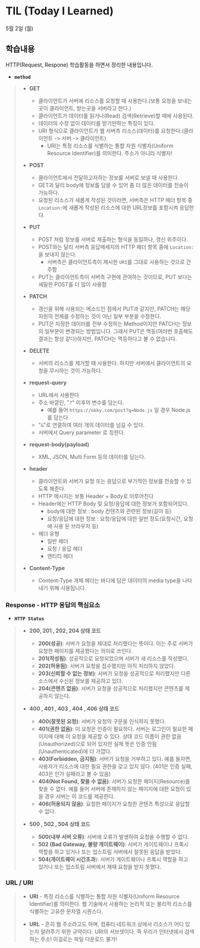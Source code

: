 # TIL (Today I Learned)
5월 2일 (월)

## 학습내용
HTTP(Request, Respone) 학습활동을 하면서 정리한 내용입니다.

- **`method`**

> - **GET**
>    * 클라이언트가 서버에 리소스를 요청할 때 사용한다.(보통 요청을 보내는곳이 클라이언트, 받는곳을 서버라고 한다.)
>    * 클라이언트가 데이터를 읽거나(Read) 검색(Retrieve)할 때에 사용된다.
>    * 데이터의 수정 없이 데이터를 받기만하는 특징이 있다. 
>    * URI 형식으로 클라이언트가 웹 서버측 리소스(데이터)를 요청한다.(클라이언트 -> 서버 -> 클라이언트)
>        * URI는 특정 리소스를 식별하는 통합 자원 식별자(Uniform Resource Identifier)를 의미한다. 주소가 아니라 식별자!
>   
> - **POST**
>    * 클라이언트에서 전달하고자하는 정보를 서버로 보낼 때 사용한다. 
>    * GET과 달리 body에 정보를 담을 수 있어 좀 더 많은 데이터를 전송이 가능하다.
>    * 요청된 리소스가 새롭게 작성된 것이라면, 서버측은 HTTP 헤더 항목 중 `Location:`에 새롭게 작성된 리소스에 대한 URL정보를 포함시켜 응답한다.
>      
> - **PUT**
>    * POST 처럼 정보를 서버로 제출하는 형식을 동일하나, 갱신 위주이다.
>    - POST와는 달리 서버측 응답메세지의 HTTP 헤더 항목 중에 `Location:`을 보내지 않는다.
>        - 서버측은 클라이언트측이 제시한 `URI`를 그대로 사용하는 것으로 간주함
>    - PUT는 클라이언트측이 서버측 구현에 관여하는 것이므로, PUT 보다는 세밀한 POST를 더 많이 사용함
> 
> - **PATCH**
>     * 갱신을 위해 사용되는 메소드인 점에서 PUT과 같지만, PATCH는 해당 자원의 전체를 수정하는 것이 아닌 일부 부분을 수정한다.
>     * PUT은 지정한 데이터를 전부 수정하는 Method이지만 PATCH는 정보의 일부분이 변경되는 방법입니다. 그래서 PUT은 멱등(여러번 호출해도 결과는 항상 같다)하지만, PATCH는 멱등하다고 볼 수 없습니다.
> 
> - **DELETE**
>     * 서버의 리소스를 제거할 때 사용한다. 하지만 서버에서 클라이언트의 요청을 무시하는 것이 가능하다.
>     
> - **request-query**
>    * URL에서 사용한다
>    * 주소 바깥인, "`?`" 이후의 변수를 담는다.
>      * 예를 들어 `https://okky.com/post?q=Node.js` 일 경우 Node.js를 담는다
>    * "`&`"로 연결하여 여러 개의 데이터를 넘길 수 있다.
>    * 서버에서 Query parameter 로 칭한다.
>    
> - **request-body(payload)**
>    * XML, JSON, Multi Form 등의 데이터를 담는다.
>
> - **header**
>   * 클라이언트와 서버가 요청 또는 응답으로 부가적인 정보를 전송할 수 있도록 해준다.
>   * HTTP 메시지는 보통 Header + Body로 이루어진다
>   * Header에는 HTTP Body 및 요청/응답에 대한 정보가 포함되어있다.
>     * body에 대한 정보 : body 컨텐츠와 관련된 정보(길이 등)
>     * 요청/응답에 대한 정보 : 요청/응답에 대한 일반 정도(요청시간, 요청에 사용 된 브라우저 등)
>   * 헤더 유형
>     * 일반 헤더
>     * 요청 / 응답 헤더
>     * 엔티티 헤더
>
> - **Content-Type**
>    - Content-Type 개체 헤더는 바디에 담은 데이터의 media type을 나타내기 위해 사용됩니다.


### Response - HTTP 응답의 핵심요소

- **`HTTP Status`**

> - **200, 201 , 202, 204 상태 코드**
>    * **200(성공)**: 서버가 요청을 제대로 처리했다는 뜻이다. 이는 주로 서버가 요청한 페이지를 제공했다는 의미로 쓰인다.
>    * **201(작성됨)**: 성공적으로 요청되었으며 서버가 새 리소스를 작성했다.
>    * **202(허용됨)**: 서버가 요청을 접수했지만 아직 처리하지 않았다.
>    * **203(신뢰할 수 없는 정보)**: 서버가 요청을 성공적으로 처리했지만 다른 소스에서 수신된 정보를 제공하고 있다.
>    * **204(콘텐츠 없음)**: 서버가 요청을 성공적으로 처리했지만 콘텐츠를 제공하지 않는다.
>    
> - **400 , 401 , 403 , 404 , 406 상태 코드**
>    * **400(잘못된 요청)**: 서버가 요청의 구문을 인식하지 못했다.
>    * **401(권한 없음)**: 이 요청은 인증이 필요하다. 서버는 로그인이 필요한 페이지에 대해 이 요청을 제공할 수 있다. 상태 코드 이름이 권한 없음(Unauthorized)으로 되어 있지만 실제 뜻은 인증 안됨(Unauthenticated)에 더 가깝다.
>    * **403(Forbidden, 금지됨)**: 서버가 요청을 거부하고 있다. 예를 들자면, 사용자가 리소스에 대한 필요 권한을 갖고 있지 않다. (401은 인증 실패, 403은 인가 실패라고 볼 수 있음)
>    * **404(Not Found, 찾을 수 없음)**: 서버가 요청한 페이지(Resource)를 찾을 수 없다. 예를 들어 서버에 존재하지 않는 페이지에 대한 요청이 있을 경우 서버는 이 코드를 제공한다.
>    * **406(허용되지 않음)**: 요청한 페이지가 요청한 콘텐츠 특성으로 응답할 수 없다.
>    
> - **500 , 502 , 504 상태 코드**
>    * **500(내부 서버 오류)**: 서버에 오류가 발생하여 요청을 수행할 수 없다.
>    * **502 (Bad Gateway, 불량 게이트웨이)**: 서버가 게이트웨이나 프록시 역할을 하고 있거나 또는 업스트림 서버에서 잘못된 응답을 받았다.
>    * **504(게이트웨이 시간초과**): 서버가 게이트웨이나 프록시 역할을 하고 있거나 또는 업스트림 서버에서 제때 요청을 받지 못했다.


### URL / URI 
>    * **URI** - 특정 리소스를 식별하는 통합 자원 식별자(Uniform Resource Identifier)를 의미한다. 웹 기술에서 사용하는 논리적 또는 물리적 리소스를 식별하는 고유한 문자열 시퀀스다.
>     
>    * **URL** - 흔히 웹 주소라고도 하며, 컴퓨터 네트워크 상에서 리소스가 어디 있는지 알려주기 위한 규약이다. URI의 서브셋이다. 즉 우리가 인터넷에서 검색하는 주소! 이걸로는 파일 다운로드 불가!
